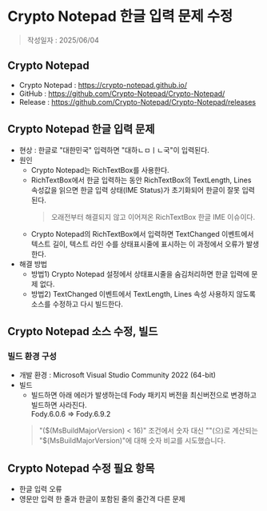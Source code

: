 # Crypto Notepad 한글 입력 문제 수정

> 작성일자 : 2025/06/04

## Crypto Notepad
- Crypto Notepad : https://crypto-notepad.github.io/
- GitHub : https://github.com/Crypto-Notepad/Crypto-Notepad/
- Release : https://github.com/Crypto-Notepad/Crypto-Notepad/releases


## Crypto Notepad 한글 입력 문제
- 현상 : 한글로 "대한민국" 입력하면 "대하ㄴㅁㅣㄴ국"이 입력된다.
- 원인
    - Crypto Notepad는 RichTextBox를 사용한다.
    - RichTextBox에서 한글 입력하는 동안 RichTextBox의 TextLength, Lines 속성값을 읽으면 한글 입력 상태(IME Status)가 초기화되어 한글이 잘못 입력된다.<br>
      > 오래전부터 해결되지 않고 이어져온 RichTextBox 한글 IME 이슈이다.
    - Crypto Notepad의 RichTextBox에서 입력하면 TextChanged 이벤트에서 텍스트 길이, 텍스트 라인 수를 상태표시줄에 표시하는 이 과정에서 오류가 발생한다.
- 해결 방법
    - 방법1) Crypto Notepad 설정에서 상태표시줄을 숨김처리하면 한글 입력에 문제 없다.
    - 방법2) TextChanged 이벤트에서 TextLength, Lines 속성 사용하지 않도록 소스를 수정하고 다시 빌드한다.


## Crypto Notepad 소스 수정, 빌드

### 빌드 환경 구성
- 개발 환경 : Microsoft Visual Studio Community 2022 (64-bit)
- 빌드
    - 빌드하면 아래 에러가 발생하는데 Fody 패키지 버전을 최신버전으로 변경하고 빌드하면 사라진다.<br>
        Fody.6.0.6 => Fody.6.9.2
    > "($(MsBuildMajorVersion) < 16)" 조건에서 숫자 대신 ""(으)로 계산되는 "$(MsBuildMajorVersion)"에 대해 숫자 비교를 시도했습니다.



## Crypto Notepad 수정 필요 항목
- 한글 입력 오류
- 영문만 입력 한 줄과 한글이 포함된 줄의 줄간격 다른 문제


